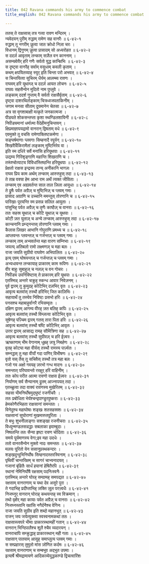 ```yaml
---
title: 042 Ravana commands his army to commence combat
title_english: 042 Ravana commands his army to commence combat

---
```

<div class="audioEmbed"  caption="श्रीराम-हरिसीताराममूर्ति-घनपाठिभ्यां वचनम्" src="https://archive.org/download/Ramayana-recitation-Sriram-harisItArAmamUrti-Ghanapaati-v2/Kanda_6/Kanda_6_YK-042-Ravana_commands_his_army_to_commence_combat_0.mp3"></div>

ततस् ते राक्षसास् तत्र गत्वा रावण मन्दिरम् ।  
न्यवेदयन् पुरीम् रुद्धाम् रामेण सह वानरैः ॥ ६-४२-१  
रुद्धाम् तु नगरीम् ज़्रुत्वा जात क्रोधो निज़ा चरः ।  
विधानम् द्विगुणम् ज़्रुत्वा प्रासादम् सो अध्यरोहत ॥ ६-४२-२  
स ददर्ज़ आवृताम् लन्काम् सज़ैल वन काननाम् ।  
असम्ख्येयैर् हरि गणैः सर्वतो युद्ध कान्क्षिभिः ॥ ६-४२-३  
स दृष्ट्वा वानरैह् सर्वाम् वसुधाम् कवली कृताम् ।  
कथम् क्षपयितव्याह् स्युर् इति चिन्ता परो अभवत् ॥ ६-४२-४  
स चिन्तयित्वा सुचिरम् धैर्यम् आलम्ब्य रावणः ।  
राघवम् हरि यूथाम्ज़् च ददर्ज़ आयत लोचनः ॥ ६-४२-५  
राघवः सहसैन्येन मुदितो नाम पुप्लुवे ।  
लङ्काम् ददर्श गुप्ताम् वै सर्वतो राक्षसैर्वृताम् ॥ ६-४२-६  
दृष्ट्वा दाशरथिर्लङ्काम् चित्रध्वजपताकिनीम् ।  
जगाम मनसा सीताम् दूयमानेन चेतसा ॥ ६-४२-७  
अत्र सा मृगशाबाक्षी मत्कृते जनकात्मजा ।  
पीड्यते शोकसन्तप्ता कृशा स्थण्डिलशायिनी ॥ ६-४२-८  
निपीड्यमानां धर्मात्मा वैदेहीमनुचिन्तयन् ।  
क्षिप्रमाज्ञापयद्रामो वानरान् द्विषताम् वधे ॥ ६-४२-९  
एवमुक्ते तु वचसि रामेणाक्लिष्टकर्मणा ।  
सङ्घर्षमाणाः प्लवगाः सिम्हनादै रपूर्यन् ॥ ६-४२-१०  
शिखरैर्विकिरामैतां लङ्काम् मुष्टिभिरेव वा ।  
इति स्म दधिरे सर्वे मनांसि हरियूथपाः ॥ ६-४२-११  
उद्यम्य गिरिशृङ्गाणि महान्ति शिखराणि च ।  
तरूंश्चोत्पाट्य विविधांस्तिष्ठन्ति हरियूथपाः ॥ ६-४२-१२  
प्रेक्षतो राक्षस इन्द्रस्य तान्य् अनीकानि भागज़ः ।  
राघव प्रिय काम अर्थम् लन्काम् आरुरुहुस् तदा ॥ ६-४३-१३  
ते ताम्र वक्त्रा हेम आभा राम अर्थे त्यक्त जीविताः ।  
लन्काम् एव अह्यवर्तन्त साल ताल ज़िला आयुधाः ॥ ६-४२-१४  
ते द्रुमैः पर्वत अग्रैज़् च मुष्टिभिज़् च प्लवम् गमाः ।  
प्रासाद अग्राणि च उच्चानि ममन्तुस् तोरणानि च ॥ ६-४२-१५  
पारिखाः पूरयन्ति स्म प्रसन्न सलिल आयुताः ।  
पांसुभिह् पर्वत अग्रैज़् च तृणैः काष्ठैज़् च वानराः ॥ ६-४२-१६  
ततः सहस्र यूथाज़् च कोटि यूथाज़् च यूथपाः ।  
कोटी ज़त युताज़् च अन्ये लन्काम् आरुरुहुस् तदा ॥ ६-४२-१७  
कान्चनानि प्रम्ऱ्द्नन्तस् तोरणानि प्लवम् गमाः ।  
कैलास ज़िखर आभानि गोपुराणि प्रमथ्य च ॥ ६-४२-१८  
आप्लवन्तः प्लवन्तज़् च गर्जन्तज़् च प्लवम् गमाः ।  
लन्काम् ताम् अभ्यवर्तन्त महा वारण सम्निभाः ॥ ६-४२-१९  
जयत्य् अतिबलो रामो लक्ष्मणज़् च महा बलः ।  
राजा जयति सुग्रीवो राघवेण अभिपालितः ॥ ६-४२-२०  
इत्य् एवम् घोषयन्तज़् च गर्जन्तज़् च प्लवम् गमाः ।  
अभ्यधावन्त लन्कायाह् प्राकारम् काम रूपिणः ॥ ६-४२-२१  
वीर बाहुः सुबाहुज़् च नलज़् च वन गोचरः ।  
निपीड्य उपनिविष्टास् ते प्राकारम् हरि यूथपाः ॥ ६-४२-२२  
एतस्मिन्न् अन्तरे चक्रुह् स्कन्ध आवार निवेज़नम् ।  
पूर्व द्वारम् तु कुमुदह् कोटिभिर् दज़भिर् वृतः ॥ ६-४२-२३  
आवृत्य बलवांस् तस्थौ हरिभिर् जित काज़िभिः ।  
सहायार्थे तु तस्येव निविष्टः प्रसभो हरिः ॥ ६-४२-२४  
पनसश्च महाबाहुर्वानरै रभिसम्वृतः ।  
दक्षिण द्वारम् आगम्य वीरह् ज़त बलिह् कपिः ॥ ६-४२-२५  
आवृत्य बलवांस् तस्थौ विम्ज़त्या कोटिभिर् वृतः ।  
सुषेणह् पज़्चिम द्वारम् गतस् तारा पिता हरिः ॥ ६-४२-२६  
आवृत्य बलवांस् तस्थौ षष्टि कोटिभिर् आवृतः ।  
उत्तर द्वारम् आसाद्य रामह् सौमित्रिणा सह ॥ ६-४२-२७  
आवृत्य बलवांस् तस्थौ सुग्रीवज़् च हरि ईज़्वरः ।  
ऋष्काणाम् भीम वेगानाम् धूम्रह् ज़त्रु निबर्हणः ॥ ६-४२-२८  
वृतह् कोट्या महा वीर्यस् तस्थौ रामस्य पार्ज़्वतः ।  
सम्नद्धस् तु महा वीर्यो गदा पाणिर् विभीषणः ॥ ६-४२-२९  
वृतो यस् तैस् तु सचिवैस् तस्थौ तत्र महा बलः ।  
गजो गव अक्षो गवयह् ज़रभो गन्ध मादनः ॥ ६-४२-३०  
समन्तात् परिघावन्तो ररक्षुर् हरि वाहिनीम् ।  
ततः कोप परीत आत्मा रावणो राक्षस ईज़्वरः ॥ ६-४२-३१  
निर्याणम् सर्व सैन्यानाम् द्रुतम् आज्नापयत् तदा ।  
एतच्च्रुत्वा तदा वाक्यं रावणस्य मुखेरितम् ॥ ६-४२-३२  
सहसा भीमनिर्घोषमुद्घुष्टं रजनीचरैः ।  
ततः प्रबोधिता भेर्यश्चन्द्रपाण्डुरपुष्कराः ॥ ६-४२-३३  
हेमकोणैरभिहता राक्षसानां समन्ततः ।  
विनेदुश्च महाघोषाः शङ्खः शतसहस्रशः ॥ ६-४२-३४  
राक्षसानां सुघोराणां मुखमारुतपूरिताः ।  
ते बभुः शुभनीलाङ्गाः सशङ्खा रजनीचराः ॥ ६-४२-३५  
विध्युन्मण्डलसन्नद्धाः सबलाका इवाम्बुदाः ।  
निष्पतन्ति ततः सैन्या हृष्टा रावण चोदिताः ॥ ६-४२-३६  
समये पूर्यमाणस्य वेगा;इव महा उदधेः ।  
ततो वानरसैन्येन मुक्तो नादः समन्ततः ॥ ६-४२-३७  
मलयः पूरितो येन ससानुप्रस्थकन्दरः ।  
शङ्खदुन्दुभिनिर्घोषः सिम्हनादस्तरस्विनाम् ॥ ६-४२-३८  
पृथिवीं चान्तरिक्षम् च सागरं चाभ्यनादयत् ।  
गजानां बृंहितैः सार्धं हयानां हेषितैरपि ॥ ६-४२-३९  
रथानां नेमिनिर्घोषै रक्षसाम् पदनिःस्वनैः ।  
एतस्मिन्न् अन्तरे घोरह् सम्ग्रामह् समपद्यत ॥ ६-४२-४०  
रक्षसाम् वानराणाम् च यथा देव असुरे पुरा ।  
ते गदाभिह् प्रदीप्ताभिह् ज़क्ति ज़ूल परज़्वधैः ॥ ६-४२-४१  
निजघ्नुर् वानरान् घोराह् कथयन्तह् स्व विक्रमान् ।  
तथो वृक्षैर् महा कायाः पर्वत अग्रैज़् च वानराः ॥ ६-४२-४२  
निजघ्नस्तानि रक्षांसि नगैर्दनैश्च वेगिनः ।  
राजा जयति सुग्रीव इति शब्दो महानभूत् ॥ ६-४२-४३  
राजन् जय जयेत्युक्त्वा स्वस्वनामकथां ततः ।  
राक्षसास्त्वपरे भीमाः प्राकारस्थामहीं गतान् ॥ ६-४२-४४  
वानरान् भिन्दिपालैश्च शूलै श्चैव व्यदारयन् ।  
वानराचापि सम्क्रुद्धाह् प्राकारस्थान् मही गताः ॥ ६-४२-४५  
राक्षसान् पातयाम् आसुह् समाप्लुत्य प्लवम् गमाः ।  
स सम्प्रहारस् तुमुलो मांस ज़ोणित कर्दमः ॥ ६-४२-४६  
रक्षसाम् वानराणाम् च सम्बभूव अद्भुत उपमाः ।  
इत्यार्षे श्रीमद्रामायणे आदिकाव्येयुद्धकाण्डे द्विचत्वारिंशः